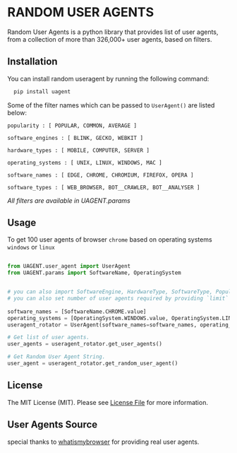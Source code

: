 RANDOM USER AGENTS
==================

Random User Agents is a python library that provides list of user agents,
from a collection of more than 326,000+ user agents, based on filters.

Installation
------------

You can install random useragent by running the following command:

```bash
  pip install uagent
```

Some of the filter names which can be passed to `UserAgent()` are listed below:

    popularity : [ POPULAR, COMMON, AVERAGE ]

    software_engines : [ BLINK, GECKO, WEBKIT ]

    hardware_types : [ MOBILE, COMPUTER, SERVER ]

    operating_systems : [ UNIX, LINUX, WINDOWS, MAC ]

    software_names : [ EDGE, CHROME, CHROMIUM, FIREFOX, OPERA ]

    software_types : [ WEB_BROWSER, BOT__CRAWLER, BOT__ANALYSER ]


*All filters are available in UAGENT.params*

Usage
-----

To get 100 user agents of browser `chrome` based on operating systems `windows` or `linux`

```python

from UAGENT.user_agent import UserAgent
from UAGENT.params import SoftwareName, OperatingSystem


# you can also import SoftwareEngine, HardwareType, SoftwareType, Popularity from random_user_agent.params
# you can also set number of user agents required by providing `limit` as parameter
    
software_names = [SoftwareName.CHROME.value]
operating_systems = [OperatingSystem.WINDOWS.value, OperatingSystem.LINUX.value]   
useragent_rotator = UserAgent(software_names=software_names, operating_systems=operating_systems, limit=100)

# Get list of user agents.
user_agents = useragent_rotator.get_user_agents()

# Get Random User Agent String.
user_agent = useragent_rotator.get_random_user_agent()

```

License
-------
The MIT License (MIT). Please see [License File](https://github.com/Luqman-Ud-Din/random_user_agent/blob/master/LICENSE) for more information.


User Agents Source
-------
special thanks to [whatismybrowser](https://developers.whatismybrowser.com/) for providing real user agents.
